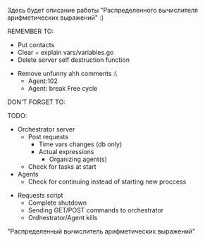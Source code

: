 Здесь будет описание работы "Распределенного вычислителя арифметических выражений" :)

REMEMBER TO:
<!-- - Uncomment startup -->
<!-- - Redirect logger -->
- Put contacts
- Clear + explain vars/variables.go
- Delete server self destruction function
<!-- - Translate output text -->
- Remove unfunny ahh comments :\
    - Agent:102
    - Agent: break Free cycle

DON'T FORGET TO:
<!-- - Close task giver channel in orchestrator when agent dies -->

TODO:
- Orchestrator server
    <!-- - Middlewares
        - RequestId check
        - Valid expression check -->
    - Post requests
        - Time vars changes (db only)
        - Actual expressions
            <!-- - Parsing -->
            - Organizing agent(s)
    - Check for tasks at start
- Agents
    - Check for continuing instead of starting new proccess
    <!-- - Calculators-goroutines -->
<!-- - Frontend
    - Html pages -->
- Requests script
    - Complete shutdown
    - Sending GET/POST commands to orchestrator
    - Ordhestrator/Agent kills
<!-- - Decide way of creating tables (system fails handler), either:
    - Check for continuing in main - execute/ignore startup
    - Leave as is but ask to use shutdown file -->


"Распределенный вычислитель арифметических выражений"

